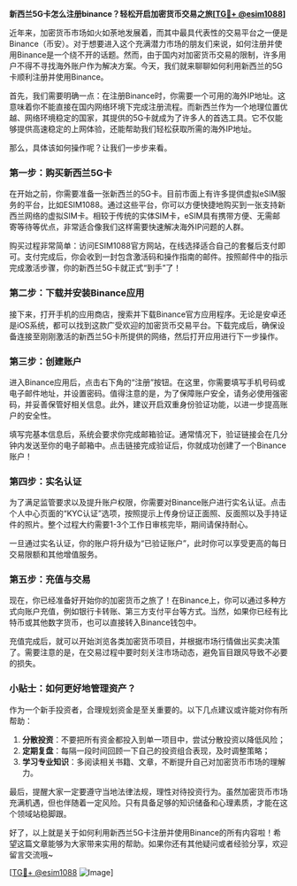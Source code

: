 **新西兰5G卡怎么注册binance？轻松开启加密货币交易之旅[[TG💪+ @esim1088](https://t.me/s/esim1088)]**

近年来，加密货币市场如火如荼地发展着，而其中最具代表性的交易平台之一便是Binance（币安）。对于想要进入这个充满潜力市场的朋友们来说，如何注册并使用Binance是一个绕不开的话题。然而，由于国内对加密货币交易的限制，许多用户不得不寻找海外账户作为解决方案。今天，我们就来聊聊如何利用新西兰的5G卡顺利注册并使用Binance。

首先，我们需要明确一点：在注册Binance时，你需要一个可用的海外IP地址。这意味着你不能直接在国内网络环境下完成注册流程。而新西兰作为一个地理位置优越、网络环境稳定的国家，其提供的5G卡就成为了许多人的首选工具。它不仅能够提供高速稳定的上网体验，还能帮助我们轻松获取所需的海外IP地址。

那么，具体该如何操作呢？让我们一步步来看。

### 第一步：购买新西兰5G卡

在开始之前，你需要准备一张新西兰的5G卡。目前市面上有许多提供虚拟eSIM服务的平台，比如ESIM1088。通过这些平台，你可以方便快捷地购买到一张支持新西兰网络的虚拟SIM卡。相较于传统的实体SIM卡，eSIM具有携带方便、无需邮寄等待等优点，非常适合像我们这样需要快速解决海外IP问题的人群。

购买过程非常简单：访问ESIM1088官方网站，在线选择适合自己的套餐后支付即可。支付完成后，你会收到一封包含激活码和操作指南的邮件。按照邮件中的指示完成激活步骤，你的新西兰5G卡就正式“到手”了！

### 第二步：下载并安装Binance应用

接下来，打开手机的应用商店，搜索并下载Binance官方应用程序。无论是安卓还是iOS系统，都可以找到这款广受欢迎的加密货币交易平台。下载完成后，确保设备连接至刚刚激活的新西兰5G卡所提供的网络，然后打开应用进行下一步操作。

### 第三步：创建账户

进入Binance应用后，点击右下角的“注册”按钮。在这里，你需要填写手机号码或电子邮件地址，并设置密码。值得注意的是，为了保障账户安全，请务必使用强密码，并妥善保管好相关信息。此外，建议开启双重身份验证功能，以进一步提高账户的安全性。

填写完基本信息后，系统会要求你完成邮箱验证。通常情况下，验证链接会在几分钟内发送至你的电子邮箱中。点击链接完成验证后，你就成功创建了一个Binance账户！

### 第四步：实名认证

为了满足监管要求以及提升账户权限，你需要对Binance账户进行实名认证。点击个人中心页面的“KYC认证”选项，按照提示上传身份证正面照、反面照以及手持证件的照片。整个过程大约需要1-3个工作日审核完毕，期间请保持耐心。

一旦通过实名认证，你的账户将升级为“已验证账户”，此时你可以享受更高的每日交易限额和其他增值服务。

### 第五步：充值与交易

现在，你已经准备好开始你的加密货币之旅了！在Binance上，你可以通过多种方式向账户充值，例如银行卡转账、第三方支付平台等方式。当然，如果你已经有比特币或其他数字货币，也可以直接转入Binance钱包中。

充值完成后，就可以开始浏览各类加密货币项目，并根据市场行情做出买卖决策了。需要注意的是，在交易过程中要时刻关注市场动态，避免盲目跟风导致不必要的损失。

### 小贴士：如何更好地管理资产？

作为一个新手投资者，合理规划资金是至关重要的。以下几点建议或许能对你有所帮助：

1. **分散投资**：不要把所有资金都投入到单一项目中，尝试分散投资以降低风险；
2. **定期复盘**：每隔一段时间回顾一下自己的投资组合表现，及时调整策略；
3. **学习专业知识**：多阅读相关书籍、文章，不断提升自己对加密货币市场的理解力。

最后，提醒大家一定要遵守当地法律法规，理性对待投资行为。虽然加密货币市场充满机遇，但也伴随着一定风险。只有具备足够的知识储备和心理素质，才能在这个领域站稳脚跟。

好了，以上就是关于如何利用新西兰5G卡注册并使用Binance的所有内容啦！希望这篇文章能够为大家带来实用的帮助。如果你还有其他疑问或者经验分享，欢迎留言交流哦~

[[TG💪+ @esim1088](https://t.me/s/esim1088) ![Image](https://i.postimg.cc/4NQfJmqS/Snipaste-2025-05-13-00-14-12.png)]